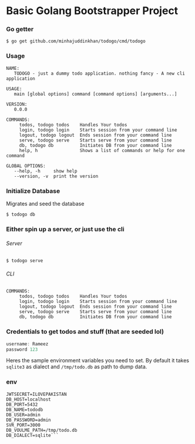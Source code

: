 # Basic Golang Bootstrapper Project

### Go getter
  `$ go get github.com/minhajuddinkhan/todogo/cmd/todogo`

### Usage
```
NAME:
   TODOGO - just a dummy todo application. nothing fancy - A new cli application

USAGE:
   main [global options] command [command options] [arguments...]

VERSION:
   0.0.0

COMMANDS:
     todos, todogo todos    Handles Your todos
     login, todogo login    Starts session from your command line
     logout, todogo logout  Ends session from your command line
     serve, todogo serve    Starts serve from your command line
     db, todogo db          Initiates DB from your command line
     help, h                Shows a list of commands or help for one command

GLOBAL OPTIONS:
   --help, -h     show help
   --version, -v  print the version

```

### Initialize Database

Migrates and seed the database

`$ todogo db` 


### Either spin up a server, or just use the cli

###### Server

```$ todogo serve ```

###### CLI

``` 
COMMANDS:
     todos, todogo todos    Handles Your todos
     login, todogo login    Starts session from your command line
     logout, todogo logout  Ends session from your command line
     serve, todogo serve    Starts serve from your command line
     db, todogo db          Initiates DB from your command line
 ```

### Credentials to get todos and stuff (that are seeded lol)
```go
username: Rameez
password 123
```

Heres the sample environment variables you need to set. 
By default it takes `sqlite3` as dialect and `/tmp/todo.db` as path to dump data.
### env
```env
JWTSECRET=ILOVEPAKISTAN    
DB_HOST=localhost
DB_PORT=5432
DB_NAME=tododb
DB_USER=admin
DB_PASSWORD=admin
SVR_PORT=3000
DB_VOULME_PATH=/tmp/todo.db
DB_DIALECT=sqlite```

